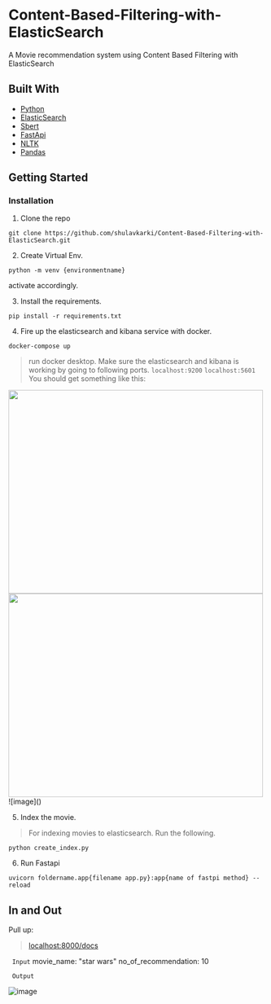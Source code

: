 # Content-Based-Filtering-with-ElasticSearch
A Movie recommendation system using Content Based Filtering with ElasticSearch
## Built With
- [Python](https://www.python.org/)
- [ElasticSearch](https://elastic.co)
- [Sbert](https://huggingface.co/sentence-transformers/all-MiniLM-L12-v2)
- [FastApi](https://fastapi.tiangolo.com)
- [NLTK](https://nltk.org)
- [Pandas](https://pandas.pydata.org)

## Getting Started

### Installation
1. Clone the repo
```
git clone https://github.com/shulavkarki/Content-Based-Filtering-with-ElasticSearch.git
```
2. Create Virtual Env.
```
python -m venv {environmentname}
```
activate accordingly.

3. Install the requirements.
```
pip install -r requirements.txt
```
4. Fire up the elasticsearch and kibana service with docker.
```
docker-compose up
```
> run docker desktop.
> Make sure the elasticsearch and kibana is working by going to following ports.
```localhost:9200```
```localhost:5601```
> You should get something like this:
<img src="https://user-images.githubusercontent.com/40908371/204493348-2d122b0c-cfe7-449c-93fc-512869abe2f4.png" width="500" height="400" />
<img src="https://user-images.githubusercontent.com/40908371/204493447-f1e47659-26b2-4551-a20c-60fe246dd229.png" width="500" height="400" />
<!-- ![image](https://user-images.githubusercontent.com/40908371/204493348-2d122b0c-cfe7-449c-93fc-512869abe2f4.png)   -->
![image]()

5. Index the movie.
> For indexing movies to elasticsearch. Run the following.
```
python create_index.py
```

6. Run Fastapi
```
uvicorn foldername.app{filename app.py}:app{name of fastpi method} --reload
```
## In and Out
Pull up:
> [localhost:8000/docs](http://localhost:8000/docs)


``` Input```
movie_name: "star wars"
no_of_recommendation: 10

``` Output```

![image](https://user-images.githubusercontent.com/40908371/204495216-a01ccf7f-a1c7-4e13-b0df-8e7de7e95a5f.png)
